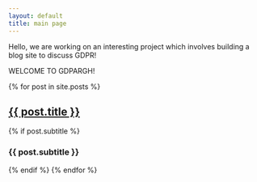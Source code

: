 ```yaml
---
layout: default
title: main page 
---
```


Hello, we are working on an interesting project which involves building a blog site to discuss GDPR! 

WELCOME TO GDPARGH!

{% for post in site.posts %}
  <h2><a href="{{ post.url | relative_url}}">{{ post.title }}</a></h2>
  {% if post.subtitle %}
  <h3>{{ post.subtitle }}</h3>
  {% endif %}
{% endfor %}
